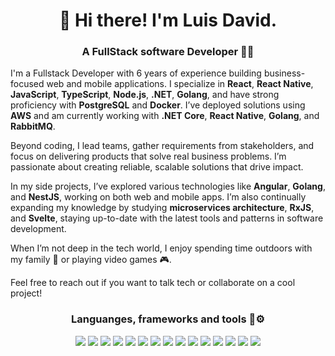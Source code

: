 <h1 align="center">👋 Hi there! I'm Luis David.</h1>
<h3 align="center">A FullStack software Developer 🧑‍💻</h3>

I'm a Fullstack Developer with 6 years of experience building business-focused web and mobile applications. I specialize in **React**, **React Native**, **JavaScript**, **TypeScript**, **Node.js**, **.NET**, **Golang**, and have strong proficiency with **PostgreSQL** and **Docker**. I’ve deployed solutions using **AWS** and am currently working with **.NET Core**, **React Native**, **Golang**, and **RabbitMQ**.

Beyond coding, I lead teams, gather requirements from stakeholders, and focus on delivering products that solve real business problems. I’m passionate about creating reliable, scalable solutions that drive impact.

In my side projects, I’ve explored various technologies like **Angular**, **Golang**, and **NestJS**, working on both web and mobile apps. I’m also continually expanding my knowledge by studying **microservices architecture**, **RxJS**, and **Svelte**, staying up-to-date with the latest tools and patterns in software development.

When I’m not deep in the tech world, I enjoy spending time outdoors with my family 🌳 or playing video games 🎮.

Feel free to reach out if you want to talk tech or collaborate on a cool project!
<!--
**luga97/luga97** is a ✨ _special_ ✨ repository because its `README.md` (this file) appears on your GitHub profile.

Here are some ideas to get you started:

- 🔭 I’m currently working on ...
- 🌱 I’m currently learning ...
- 👯 I’m looking to collaborate on ...
- 🤔 I’m looking for help with ...
- 💬 Ask me about ...
- 📫 How to reach me: ...
- 😄 Pronouns: ...
- ⚡ Fun fact: ...
-->

<h3 align="center">Languanges, frameworks and tools 🔨⚙️</h3>

<div align="center">
  <img src="https://img.shields.io/badge/.NET-512BD4?style=for-the-badge&logo=dotnet&logoColor=white" /> <img src="https://img.shields.io/badge/C%23-239120?style=for-the-badge&logo=csharp&logoColor=white" /> <img src="https://img.shields.io/badge/Go-00ADD8?style=for-the-badge&logo=go&logoColor=white" />       <img src="https://img.shields.io/badge/React-20232A?style=for-the-badge&logo=react&logoColor=61DAFB" /> <img src="https://img.shields.io/badge/React_Native-20232A?style=for-the-badge&logo=react&logoColor=61DAFB" /> <img src="https://img.shields.io/badge/TypeScript-007ACC?style=for-the-badge&logo=typescript&logoColor=white" /> <img src="https://img.shields.io/badge/Angular-DD0031?style=for-the-badge&logo=angular&logoColor=white" /> <img src="https://img.shields.io/badge/nestjs-E0234E?style=for-the-badge&logo=nestjs&logoColor=white" /> <img src="https://img.shields.io/badge/Amazon AWS-FF9900?style=for-the-badge&logo=amazonaws&logoColor=white" />  <img src="https://img.shields.io/badge/PostgreSQL-316192?style=for-the-badge&logo=postgresql&logoColor=white" /> <img src="https://img.shields.io/badge/Docker-2CA5E0?style=for-the-badge&logo=docker&logoColor=white"/> <img src="https://img.shields.io/badge/rabbitmq-%23FF6600.svg?&style=for-the-badge&logo=rabbitmq&logoColor=white"/> <img src="https://img.shields.io/badge/Tailwind_CSS-38B2AC?style=for-the-badge&logo=tailwind-css&logoColor=white" /> <img src="https://img.shields.io/badge/CSS3-1572B6?style=for-the-badge&logo=css3&logoColor=white" /> <img src="https://img.shields.io/badge/HTML5-E34F26?style=for-the-badge&logo=html5&logoColor=white" /> 
</div>
